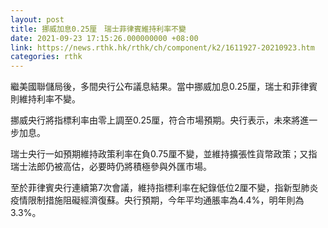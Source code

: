 ```yaml
---
layout: post
title: 挪威加息0.25厘　瑞士菲律賓維持利率不變
date: 2021-09-23 17:15:26.000000000 +08:00
link: https://news.rthk.hk/rthk/ch/component/k2/1611927-20210923.htm
categories: rthk
---
```


繼美國聯儲局後，多間央行公布議息結果。當中挪威加息0.25厘，瑞士和菲律賓則維持利率不變。

挪威央行將指標利率由零上調至0.25厘，符合市場預期。央行表示，未來將進一步加息。

瑞士央行一如預期維持政策利率在負0.75厘不變，並維持擴張性貨幣政策；又指瑞士法郎仍被高估，必要時仍將積極參與外匯市場。

至於菲律賓央行連續第7次會議，維持指標利率在紀錄低位2厘不變，指新型肺炎疫情限制措施阻礙經濟復蘇。央行預期，今年平均通脹率為4.4%，明年則為3.3%。
